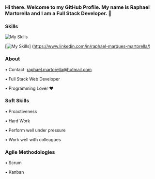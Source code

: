 ### Hi there. Welcome to my GitHub Profile. My name is Raphael Martorella and I am a Full Stack Developer. 👋

### Skills
![My Skills](https://skillicons.dev/icons?i=js,html,css,react,nodejs,mongodb,mysql,tailwind,next&perline=3)


[![My Skills](https://skillicons.dev/icons?i=linkedin)]
(https://www.linkedin.com/in/raphael-marques-martorella/)


### About 


• Contact: raphael.martorella@hotmail.com

• Full Stack Web Developer

• Programming Lover ❤️




### Soft Skills

• Proactiveness

• Hard Work

• Perform well under pressure

• Work well with colleagues


### Agile Methodologies


• Scrum

• Kanban












